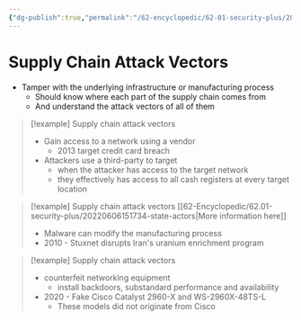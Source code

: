 ```yaml
---
{"dg-publish":true,"permalink":"/62-encyclopedic/62-01-security-plus/20220606163025-supply-chain-attack-vectors/","dgHomeLink":true,"dgPassFrontmatter":false}
---
```



# Supply Chain Attack Vectors

- Tamper with the underlying infrastructure or manufacturing process 
	- Should know where each part of the supply chain comes from 
	- And understand the attack vectors of all of them 

> [!example] Supply chain attack vectors 
> - Gain access to a network using a vendor 
>     - 2013 target credit card breach  
> - Attackers use a third-party to target 
>     - when the attacker has access to the target network 
>     - they effectively has access to all cash registers at every target location 

> [!example] Supply chain attack vectors 
> [[62-Encyclopedic/62.01-security-plus/20220606151734-state-actors|More information here]]
> - Malware can modify the manufacturing process 
> - 2010 - Stuxnet disrupts Iran's uranium enrichment program 

> [!example] Supply chain attack vectors 
> - counterfeit networking equipment 
>     - install backdoors, substandard performance and availability 
> - 2020 - Fake Cisco Catalyst 2960-X and WS-2960X-48TS-L
>     - These models did not originate from Cisco 
